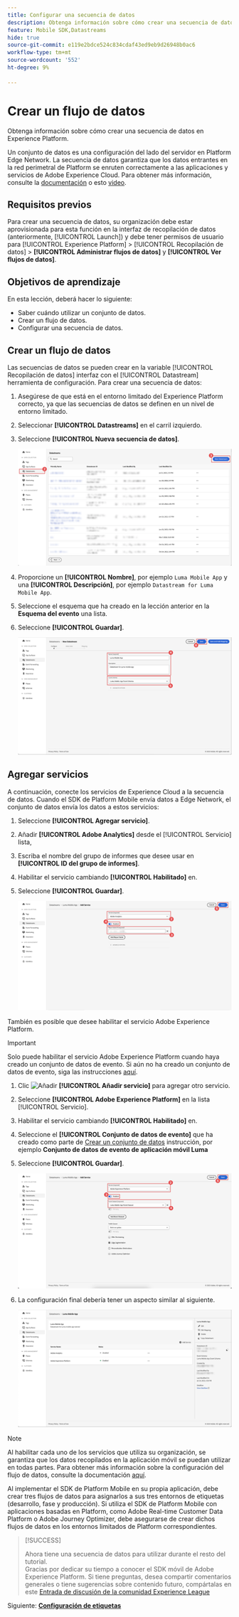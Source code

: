 ```yaml
---
title: Configurar una secuencia de datos
description: Obtenga información sobre cómo crear una secuencia de datos en Experience Platform.
feature: Mobile SDK,Datastreams
hide: true
source-git-commit: e119e2bdce524c834cdaf43ed9eb9d26948b0ac6
workflow-type: tm+mt
source-wordcount: '552'
ht-degree: 9%

---
```


# Crear un flujo de datos

Obtenga información sobre cómo crear una secuencia de datos en Experience Platform.

Un conjunto de datos es una configuración del lado del servidor en Platform Edge Network. La secuencia de datos garantiza que los datos entrantes en la red perimetral de Platform se enruten correctamente a las aplicaciones y servicios de Adobe Experience Cloud. Para obtener más información, consulte la [documentación](https://experienceleague.adobe.com/docs/experience-platform/edge/fundamentals/datastreams.html?lang=es) o esto [video](https://experienceleague.adobe.com/docs/platform-learn/data-collection/edge-network/configure-datastreams.html?lang=es).

## Requisitos previos

Para crear una secuencia de datos, su organización debe estar aprovisionada para esta función en la interfaz de recopilación de datos (anteriormente, [!UICONTROL Launch]) y debe tener permisos de usuario para [!UICONTROL Experience Platform] > [!UICONTROL Recopilación de datos] > **[!UICONTROL Administrar flujos de datos]** y **[!UICONTROL Ver flujos de datos]**.

## Objetivos de aprendizaje

En esta lección, deberá hacer lo siguiente:

* Saber cuándo utilizar un conjunto de datos.
* Crear un flujo de datos.
* Configurar una secuencia de datos.

## Crear un flujo de datos

Las secuencias de datos se pueden crear en la variable [!UICONTROL Recopilación de datos] interfaz con el [!UICONTROL Datastream] herramienta de configuración. Para crear una secuencia de datos:

1. Asegúrese de que está en el entorno limitado del Experience Platform correcto, ya que las secuencias de datos se definen en un nivel de entorno limitado.
1. Seleccionar **[!UICONTROL Datastreams]** en el carril izquierdo.
1. Seleccione **[!UICONTROL Nueva secuencia de datos]**.

   ![inicio de flujos de datos](assets/datastream-new.png)

1. Proporcione un **[!UICONTROL Nombre]**, por ejemplo `Luma Mobile App` y una **[!UICONTROL Descripción]**, por ejemplo `Datastream for Luma Mobile App`.
1. Seleccione el esquema que ha creado en la lección anterior en la **Esquema del evento** una lista.
1. Seleccione **[!UICONTROL Guardar]**.

   ![nuevos flujos de datos](assets/datastream-name.png)


## Agregar servicios

A continuación, conecte los servicios de Experience Cloud a la secuencia de datos. Cuando el SDK de Platform Mobile envía datos a Edge Network, el conjunto de datos envía los datos a estos servicios:

1. Seleccione **[!UICONTROL Agregar servicio]**.

1. Añadir **[!UICONTROL Adobe Analytics]** desde el [!UICONTROL Servicio] lista,

1. Escriba el nombre del grupo de informes que desee usar en **[!UICONTROL ID del grupo de informes]**.

1. Habilitar el servicio cambiando **[!UICONTROL Habilitado]** en.

1. Seleccione **[!UICONTROL Guardar]**.

   ![Añadir Adobe Analytics como servicio de flujo de datos](assets/datastream-service-aa.png)

También es posible que desee habilitar el servicio Adobe Experience Platform.

>[!IMPORTANT]
>
>Solo puede habilitar el servicio Adobe Experience Platform cuando haya creado un conjunto de datos de evento. Si aún no ha creado un conjunto de datos de evento, siga las instrucciones [aquí](platform.md).

1. Clic ![Añadir](https://spectrum.adobe.com/static/icons/workflow_18/Smock_AddCircle_18_N.svg) **[!UICONTROL Añadir servicio]** para agregar otro servicio.

1. Seleccione **[!UICONTROL Adobe Experience Platform]** en la lista [!UICONTROL Servicio].

1. Habilitar el servicio cambiando **[!UICONTROL Habilitado]** en.

1. Seleccione el **[!UICONTROL Conjunto de datos de evento]** que ha creado como parte de [Crear un conjunto de datos](platform.md#create-a-dataset) instrucción, por ejemplo **Conjunto de datos de evento de aplicación móvil Luma**

1. Seleccione **[!UICONTROL Guardar]**.

   ![Añadir el servicio Adobe Experience Platform as a Datastream](assets/datastream-service-aep.png)
1. La configuración final debería tener un aspecto similar al siguiente.

   ![configuración de secuencia de datos](assets/datastream-settings.png)


>[!NOTE]
>
>Al habilitar cada uno de los servicios que utiliza su organización, se garantiza que los datos recopilados en la aplicación móvil se puedan utilizar en todas partes. Para obtener más información sobre la configuración del flujo de datos, consulte la documentación [aquí](https://experienceleague.adobe.com/docs/experience-platform/edge/fundamentals/datastreams.html#adobe-experience-platform-settings).

Al implementar el SDK de Platform Mobile en su propia aplicación, debe crear tres flujos de datos para asignarlos a sus tres entornos de etiquetas (desarrollo, fase y producción). Si utiliza el SDK de Platform Mobile con aplicaciones basadas en Platform, como Adobe Real-time Customer Data Platform o Adobe Journey Optimizer, debe asegurarse de crear dichos flujos de datos en los entornos limitados de Platform correspondientes.

>[!SUCCESS]
>
>Ahora tiene una secuencia de datos para utilizar durante el resto del tutorial.<br/>Gracias por dedicar su tiempo a conocer el SDK móvil de Adobe Experience Platform. Si tiene preguntas, desea compartir comentarios generales o tiene sugerencias sobre contenido futuro, compártalas en este [Entrada de discusión de la comunidad Experience League](https://experienceleaguecommunities.adobe.com/t5/adobe-experience-platform-launch/tutorial-discussion-implement-adobe-experience-cloud-in-mobile/td-p/443796)

Siguiente: **[Configuración de etiquetas](configure-tags.md)**
